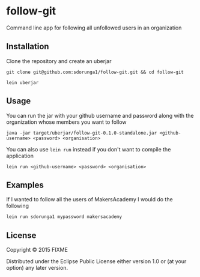 # follow-git

Command line app for following all unfollowed users in an organization

## Installation

Clone the repository and create an uberjar

`git clone git@github.com:sdorunga1/follow-git.git && cd follow-git`

`lein uberjar`

## Usage

You can run the jar with your github username and password along with the organization
whose members you want to follow

`java -jar target/uberjar/follow-git-0.1.0-standalone.jar <github-username> <password> <organisation>`

You can also use `lein run` instead if you don't want to compile the application

`lein run <github-username> <password> <organisation>`

## Examples

If I wanted to follow all the users of MakersAcademy I would do the following

`lein run sdorunga1 mypassword makersacademy`

## License

Copyright © 2015 FIXME

Distributed under the Eclipse Public License either version 1.0 or (at
your option) any later version.
